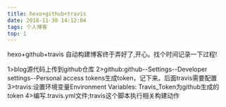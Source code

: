 ```yaml
---
title: hexo+github+travis
date: 2018-11-30 14:12:04
tags: 个人博客
top: 1
---
```

hexo+github+travis 自动构建博客终于弄好了,开心。找个时间记录一下过程!

1>blog源代码上传到github仓库
2>github:github--Settings--Developer settings--Personal access tokens生成token，记下来。后面travis需要配置
3>travis:设置环境变量Environment Variables: Travis_Token为github生成的token
4>编写.travis.yml文件;travis这个脚本执行相关构建动作
